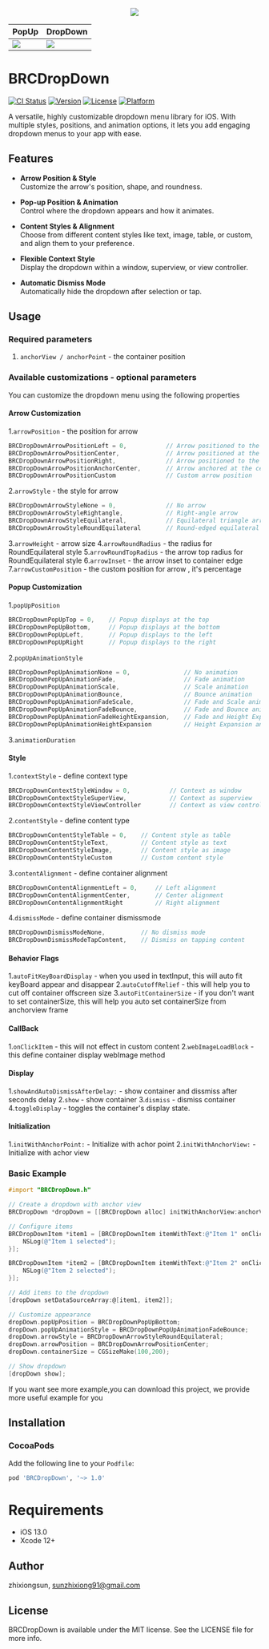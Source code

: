 <p align='center'>
    <img src="https://jaychou202302.github.io/media/BRCDropDown/logo.gif"/>
</p>

<table>
    <thead>
        <tr>
            <th>PopUp</th>
            <th>DropDown</th>
        </tr>
    </thead>
    <tbody>
        <tr>
            <td>
                <img src="https://jaychou202302.github.io/media/BRCDropDown/1.GIF"/>
            </td>
            <td>
                <img src="https://jaychou202302.github.io/media/BRCDropDown/2.GIF"/>
            </td>
        </tr>
    </tbody>
</table>

# BRCDropDown

[![CI Status](https://img.shields.io/travis/zhixiongsun/BRCDropDown.svg?style=flat)](https://travis-ci.org/zhixiongsun/BRCDropDown)
[![Version](https://img.shields.io/cocoapods/v/BRCDropDown.svg?style=flat)](https://cocoapods.org/pods/BRCDropDown)
[![License](https://img.shields.io/cocoapods/l/BRCDropDown.svg?style=flat)](https://cocoapods.org/pods/BRCDropDown)
[![Platform](https://img.shields.io/cocoapods/p/BRCDropDown.svg?style=flat)](https://cocoapods.org/pods/BRCDropDown)

A versatile, highly customizable dropdown menu library for iOS. With multiple styles, positions, and animation options, it lets you add engaging dropdown menus to your app with ease.

## Features

- **Arrow Position & Style**  
  Customize the arrow's position, shape, and roundness.

- **Pop-up Position & Animation**  
  Control where the dropdown appears and how it animates.

- **Content Styles & Alignment**  
  Choose from different content styles like text, image, table, or custom, and align them to your preference.

- **Flexible Context Style**  
  Display the dropdown within a window, superview, or view controller.

- **Automatic Dismiss Mode**  
  Automatically hide the dropdown after selection or tap.

## Usage

### Required parameters
1. `anchorView / anchorPoint` - the container position

### Available customizations - optional parameters

You can customize the dropdown menu using the following properties

#### Arrow Customization
1.`arrowPosition` - the position for arrow 
```objective-c
BRCDropDownArrowPositionLeft = 0,           // Arrow positioned to the left
BRCDropDownArrowPositionCenter,             // Arrow positioned at the center
BRCDropDownArrowPositionRight,              // Arrow positioned to the right
BRCDropDownArrowPositionAnchorCenter,       // Arrow anchored at the center
BRCDropDownArrowPositionCustom              // Custom arrow position
```
2.`arrowStyle` - the style for arrow
```objective-c
BRCDropDownArrowStyleNone = 0,              // No arrow
BRCDropDownArrowStyleRightangle,            // Right-angle arrow
BRCDropDownArrowStyleEquilateral,           // Equilateral triangle arrow
BRCDropDownArrowStyleRoundEquilateral       // Round-edged equilateral triangle arrow
```
3.`arrowHeight` - arrow size
4.`arrowRoundRadius` - the radius for RoundEquilateral style
5.`arrowRoundTopRadius` - the arrow top radius for RoundEquilateral style
6.`arrowInset` - the arrow inset to container edge
7.`arrowCustomPosition` - the custom position for arrow , it's percentage

#### Popup Customization
1.`popUpPosition`
```objective-c
BRCDropDownPopUpTop = 0,    // Popup displays at the top
BRCDropDownPopUpBottom,     // Popup displays at the bottom
BRCDropDownPopUpLeft,       // Popup displays to the left
BRCDropDownPopUpRight       // Popup displays to the right
```
2.`popUpAnimationStyle`
```objective-c
BRCDropDownPopUpAnimationNone = 0,               // No animation
BRCDropDownPopUpAnimationFade,                   // Fade animation
BRCDropDownPopUpAnimationScale,                  // Scale animation
BRCDropDownPopUpAnimationBounce,                 // Bounce animation
BRCDropDownPopUpAnimationFadeScale,              // Fade and Scale animation
BRCDropDownPopUpAnimationFadeBounce,             // Fade and Bounce animation
BRCDropDownPopUpAnimationFadeHeightExpansion,    // Fade and Height Expansion animation
BRCDropDownPopUpAnimationHeightExpansion         // Height Expansion animation
```
3.`animationDuration` 

#### Style
1.`contextStyle` - define context type
```objective-c
BRCDropDownContextStyleWindow = 0,           // Context as window
BRCDropDownContextStyleSuperView,            // Context as superview
BRCDropDownContextStyleViewController        // Context as view controller
```
2.`contentStyle` - define content type
```objective-c
BRCDropDownContentStyleTable = 0,    // Content style as table
BRCDropDownContentStyleText,         // Content style as text
BRCDropDownContentStyleImage,        // Content style as image
BRCDropDownContentStyleCustom        // Custom content style
```
3.`contentAlignment` - define container alignment
```objective-c
BRCDropDownContentAlignmentLeft = 0,     // Left alignment
BRCDropDownContentAlignmentCenter,       // Center alignment
BRCDropDownContentAlignmentRight         // Right alignment
```
4.`dismissMode` - define container dismissmode
```objective-c
BRCDropDownDismissModeNone,          // No dismiss mode
BRCDropDownDismissModeTapContent,    // Dismiss on tapping content
```

#### Behavior Flags
1.`autoFitKeyBoardDisplay` - when you used in textInput, this will auto fit keyBoard appear and disappear
2.`autoCutoffRelief` - this will help you to cut off container offscreen size
3.`autoFitContainerSize` - if you don't want to set containerSize, this will help you auto set containerSize from anchorview frame

#### CallBack
1.`onClickItem` - this will not effect in custom content
2.`webImageLoadBlock` - this define container display webImage method

#### Display
1.`showAndAutoDismissAfterDelay:` - show container and dissmiss after seconds delay
2.`show` - show container
3.`dismiss` - dismiss container
4.`toggleDisplay` - toggles the container's display state.

#### Initialization
1.`initWithAnchorPoint:` - Initialize with achor point 
2.`initWithAnchorView:` - Initialize with achor view 

### Basic Example

```objective-c
#import "BRCDropDown.h"

// Create a dropdown with anchor view
BRCDropDown *dropDown = [[BRCDropDown alloc] initWithAnchorView:anchorView];

// Configure items
BRCDropDownItem *item1 = [BRCDropDownItem itemWithText:@"Item 1" onClickBlock:^(NSIndexPath *index) {
    NSLog(@"Item 1 selected");
}];

BRCDropDownItem *item2 = [BRCDropDownItem itemWithText:@"Item 2" onClickBlock:^(NSIndexPath *index) {
    NSLog(@"Item 2 selected");
}];

// Add items to the dropdown
[dropDown setDataSourceArray:@[item1, item2]];

// Customize appearance
dropDown.popUpPosition = BRCDropDownPopUpBottom;
dropDown.popUpAnimationStyle = BRCDropDownPopUpAnimationFadeBounce;
dropDown.arrowStyle = BRCDropDownArrowStyleRoundEquilateral;
dropDown.arrowPosition = BRCDropDownArrowPositionCenter;
dropDown.containerSize = CGSizeMake(100,200);

// Show dropdown
[dropDown show];
```
If you want see more example,you can download this project, we provide more useful example for you


## Installation

### CocoaPods

Add the following line to your `Podfile`:

```ruby
pod 'BRCDropDown', '~> 1.0'
```

# Requirements
-  iOS 13.0
-  Xcode 12+

## Author

zhixiongsun, sunzhixiong91@gmail.com

## License

BRCDropDown is available under the MIT license. See the LICENSE file for more info.
